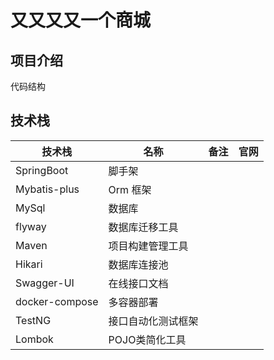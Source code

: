 # 又又又又一个商城

## 项目介绍


代码结构


## 技术栈
| 技术栈         | 名称               | 备注 | 官网 |
| -------------- | ------------------ | ---- | ---- |
| SpringBoot     | 脚手架             |      |      |
| Mybatis-plus   | Orm 框架           |      |      |
| MySql          | 数据库             |      |      |
| flyway         | 数据库迁移工具     |      |      |
| Maven          | 项目构建管理工具   |      |      |
| Hikari         | 数据库连接池       |      |      |
| Swagger-UI     | 在线接口文档       |      |      |
| docker-compose | 多容器部署         |      |      |
| TestNG         | 接口自动化测试框架 |      |      |
| Lombok         | POJO类简化工具 |      |      |


